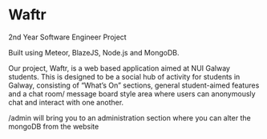 # Waftr
2nd Year Software Engineer Project

Built using Meteor, BlazeJS, Node.js and MongoDB.

Our project, Waftr, is a web based application aimed at NUI Galway students. This is designed to be a social hub of activity for students in Galway, consisting of “What’s On” sections, general student-aimed features and a chat room/ message board style area where users can anonymously chat and interact with one another.

/admin will bring you to an administration section where you can alter the mongoDB from the website
